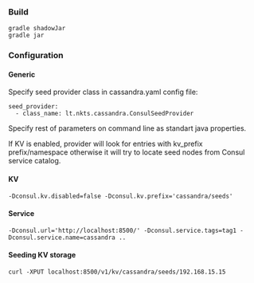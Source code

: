 ### Build

    gradle shadowJar
    gradle jar

### Configuration
#### Generic

Specify seed provider class in cassandra.yaml config file:

    seed_provider:
      - class_name: lt.nkts.cassandra.ConsulSeedProvider

Specify rest of parameters on command line as standart java properties.

If KV is enabled, provider will look for entries with kv_prefix prefix/namespace otherwise it will try to locate seed
nodes from Consul service catalog.

#### KV

    -Dconsul.kv.disabled=false -Dconsul.kv.prefix='cassandra/seeds'


#### Service


    -Dconsul.url='http://localhost:8500/' -Dconsul.service.tags=tag1 -Dconsul.service.name=cassandra ..

#### Seeding KV storage

    curl -XPUT localhost:8500/v1/kv/cassandra/seeds/192.168.15.15

